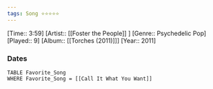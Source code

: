 ```yaml
---
tags: Song ⭐⭐⭐⭐⭐ 
---
```

[Time:: 3:59]
[Artist:: [[Foster the People]] ]
[Genre:: Psychedelic Pop]
[Played:: 9]
[Album:: [[Torches (2011)]]]
[Year:: 2011]
### Dates
````dataview
TABLE Favorite_Song
WHERE Favorite_Song = [[Call It What You Want]]
````